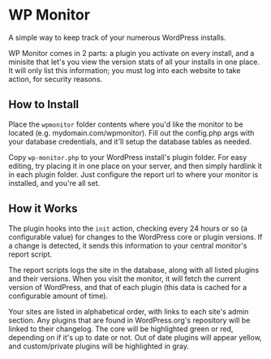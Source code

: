 WP Monitor
==========

A simple way to keep track of your numerous WordPress installs.

WP Monitor comes in 2 parts: a plugin you activate on every install,
and a minisite that let's you view the version stats of all your
installs in one place. It will only list this information; you must
log into each website to take action, for security reasons.

How to Install
--------------

Place the `wpmonitor` folder contents where you'd like the monitor
to be located (e.g. mydomain.com/wpmonitor). Fill out the config.php
args with your database credentials, and it'll setup the database
tables as needed.

Copy `wp-monitor.php` to your WordPress install's plugin folder.
For easy editing, try placing it in one place on your server, and
then simply hardlink it in each plugin folder. Just configure the
report url to where your monitor is installed, and you're all set.

How it Works
------------

The plugin hooks into the `init` action, checking every 24 hours or
so (a configurable value) for changes to the WordPress core or plugin
versions. If a change is detected, it sends this information to your
central monitor's report script.

The report scripts logs the site in the database, along with all listed
plugins and their versions. When you visit the monitor, it will fetch
the current version of WordPress, and that of each plugin (this data is
cached for a configurable amount of time).

Your sites are listed in alphabetical order, with links to each site's
admin section. Any plugins that are found in WordPress.org's repository
will be linked to their changelog. The core will be highlighted green or
red, depending on if it's up to date or not. Out of date plugins will
appear yellow, and custom/private plugins will be highlighted in gray.